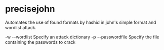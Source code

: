 # precisejohn

Automates the use of found formats by hashid in john's simple format and wordlist attack.

-w --wordlist Specify an attack dictionary
-p --passwordfile Specify the file containing the passwords to crack
